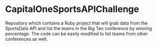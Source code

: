 CapitalOneSportsAPIChallenge
============================

Repository which contains a Ruby project that will grab data from the SportsData API and list the teams in the Big Ten conference by winning percentage.  The code can be easily modified to list teams from other conferences as well.

